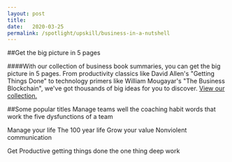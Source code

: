 ```yaml
---
layout: post
title:  
date:   2020-03-25
permalink: /spotlight/upskill/business-in-a-nutshell
---
```


##Get the big picture in 5 pages

####With our collection of business book summaries, you can get the big picture in 5 pages. From productivity classics like David Allen's "Getting Things Done" to technology primers like William Mougayar's "The Business Blockchain", we've got thousands of big ideas for you to discover. <a href="https://libbyapp.com/library/nlb/curated-103445/sort-mostpopular/page-1" target="_blank">View our collection.</a> 

##Some popular titles
Manage teams well
the coaching habit 
words that work 
the five dysfunctions of a team 

Manage your life 
The 100 year life 
Grow your value 
Nonviolent communication 


Get Productive 
getting things done
the one thing
deep work 

